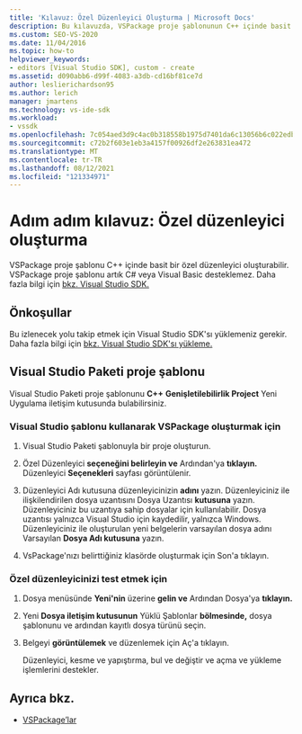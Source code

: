 ```yaml
---
title: 'Kılavuz: Özel Düzenleyici Oluşturma | Microsoft Docs'
description: Bu kılavuzda, VSPackage proje şablonunun C++ içinde basit bir özel düzenleyici oluşturma hakkında bilgi edinebilirsiniz.
ms.custom: SEO-VS-2020
ms.date: 11/04/2016
ms.topic: how-to
helpviewer_keywords:
- editors [Visual Studio SDK], custom - create
ms.assetid: d090abb6-d99f-4083-a3db-cd16bf81ce7d
author: leslierichardson95
ms.author: lerich
manager: jmartens
ms.technology: vs-ide-sdk
ms.workload:
- vssdk
ms.openlocfilehash: 7c054aed3d9c4ac0b318558b1975d7401da6c13056b6c022edb37e6f3a69579f
ms.sourcegitcommit: c72b2f603e1eb3a4157f00926df2e263831ea472
ms.translationtype: MT
ms.contentlocale: tr-TR
ms.lasthandoff: 08/12/2021
ms.locfileid: "121334971"
---
```

# <a name="walkthrough-create-a-custom-editor"></a>Adım adım kılavuz: Özel düzenleyici oluşturma
VSPackage proje şablonu C++ içinde basit bir özel düzenleyici oluşturabilir. VSPackage proje şablonu artık C# veya Visual Basic desteklemez. Daha fazla bilgi için [bkz. Visual Studio SDK.](../extensibility/visual-studio-sdk.md)

## <a name="prerequisites"></a>Önkoşullar
 Bu izlenecek yolu takip etmek için Visual Studio SDK'sı yüklemeniz gerekir. Daha fazla bilgi için [bkz. Visual Studio SDK'sı yükleme.](../extensibility/installing-the-visual-studio-sdk.md)

## <a name="the-visual-studio-package-project-template"></a>Visual Studio Paketi proje şablonu
 Visual Studio Paketi proje şablonunu **C++** **Genişletilebilirlik Project** Yeni Uygulama iletişim kutusunda bulabilirsiniz.

### <a name="to-create-a-vspackage-using-the-visual-studio-package-template"></a>Visual Studio şablonu kullanarak VSPackage oluşturmak için

1. Visual Studio Paketi şablonuyla bir proje oluşturun.

2. Özel Düzenleyici **seçeneğini belirleyin ve** Ardından'ya **tıklayın.** Düzenleyici **Seçenekleri** sayfası görüntülenir.

3. Düzenleyici Adı kutusuna düzenleyicinizin **adını** yazın. Düzenleyiciniz ile ilişkilendirilen dosya uzantısını Dosya Uzantısı **kutusuna** yazın. Düzenleyiciniz bu uzantıya sahip dosyalar için kullanılabilir. Dosya uzantısı yalnızca Visual Studio için kaydedilir, yalnızca Windows. Düzenleyiciniz ile oluşturulan yeni belgelerin varsayılan dosya adını Varsayılan **Dosya Adı kutusuna** yazın.

4. VsPackage'nızı belirttiğiniz klasörde oluşturmak için Son'a tıklayın. 

### <a name="to-test-your-custom-editor"></a>Özel düzenleyicinizi test etmek için

1. Dosya menüsünde **Yeni'nin** üzerine **gelin ve** Ardından Dosya'ya **tıklayın.**

2. Yeni **Dosya iletişim kutusunun** Yüklü Şablonlar **bölmesinde,** dosya şablonunu ve ardından kayıtlı dosya türünü seçin.

3. Belgeyi **görüntülemek** ve düzenlemek için Aç'a tıklayın.

     Düzenleyici, kesme ve yapıştırma, bul ve değiştir ve açma ve yükleme işlemlerini destekler.

## <a name="see-also"></a>Ayrıca bkz.
- [VSPackage’lar](../extensibility/internals/vspackages.md)
